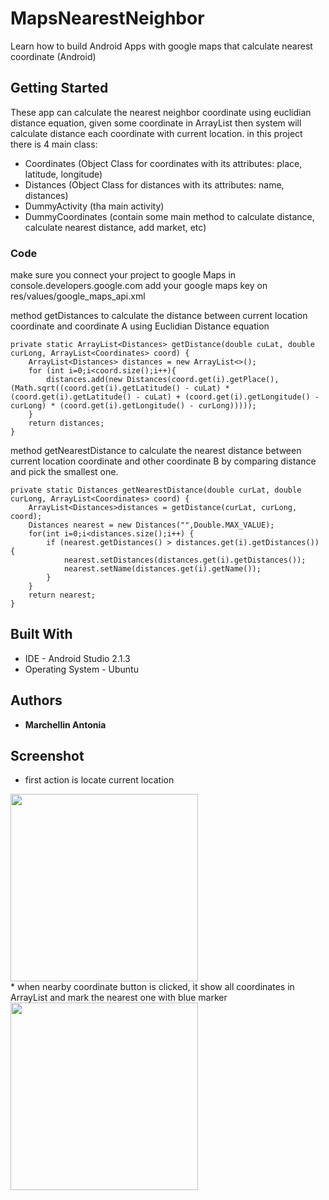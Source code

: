 # MapsNearestNeighbor

Learn how to build Android Apps with google maps that calculate nearest coordinate (Android)

## Getting Started

These app can calculate the nearest neighbor coordinate using euclidian distance equation, given some coordinate in ArrayList then system will calculate distance each coordinate with current location.
in this project there is 4 main class:
- Coordinates (Object Class for coordinates with its attributes: place, latitude, longitude)
- Distances (Object Class for distances with its attributes: name, distances)
- DummyActivity (tha main activity)
- DummyCoordinates (contain some main method to calculate distance, calculate nearest distance, add market, etc)

### Code

make sure you connect your project to google Maps in console.developers.google.com
add your google maps key on res/values/google_maps_api.xml

method getDistances to calculate the distance between current location coordinate and coordinate A using Euclidian Distance equation

```
private static ArrayList<Distances> getDistance(double cuLat, double curLong, ArrayList<Coordinates> coord) {
    ArrayList<Distances> distances = new ArrayList<>();
    for (int i=0;i<coord.size();i++){
        distances.add(new Distances(coord.get(i).getPlace(),(Math.sqrt((coord.get(i).getLatitude() - cuLat) * (coord.get(i).getLatitude() - cuLat) + (coord.get(i).getLongitude() - curLong) * (coord.get(i).getLongitude() - curLong)))));
    }
    return distances;
}
```

method getNearestDistance to calculate the nearest distance between current location coordinate and other coordinate B by comparing distance and pick the smallest one. 

```
private static Distances getNearestDistance(double curLat, double curLong, ArrayList<Coordinates> coord) {
    ArrayList<Distances>distances = getDistance(curLat, curLong, coord);
    Distances nearest = new Distances("",Double.MAX_VALUE);
    for(int i=0;i<distances.size();i++) {
        if (nearest.getDistances() > distances.get(i).getDistances()) {
            nearest.setDistances(distances.get(i).getDistances());
            nearest.setName(distances.get(i).getName());
        }
    }
    return nearest;
}
```

## Built With

* IDE - Android Studio 2.1.3
* Operating System - Ubuntu

## Authors

* **Marchellin Antonia**

## Screenshot
* first action is locate current location <br />
<img src="https://cloud.githubusercontent.com/assets/12492522/20509404/28e53c0e-b09b-11e6-89b7-c3b89b3c23ac.png" width="300">
<br />
* when nearby coordinate button is clicked, it show all coordinates in ArrayList and mark the nearest one with blue marker <br />
<img src="https://cloud.githubusercontent.com/assets/12492522/20509405/2916c77e-b09b-11e6-92f9-54c90deedbc2.png" width="300">

